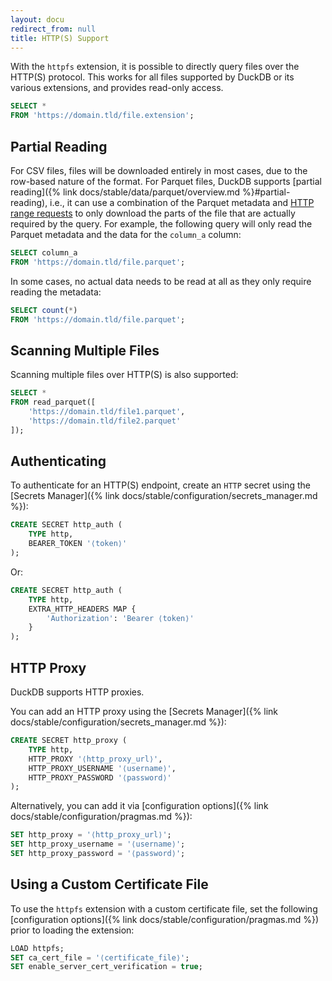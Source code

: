 ```yaml
---
layout: docu
redirect_from: null
title: HTTP(S) Support
---
```


With the `httpfs` extension, it is possible to directly query files over the HTTP(S) protocol. This works for all files supported by DuckDB or its various extensions, and provides read-only access.

```sql
SELECT *
FROM 'https://domain.tld/file.extension';
```

## Partial Reading

For CSV files, files will be downloaded entirely in most cases, due to the row-based nature of the format.
For Parquet files, DuckDB supports [partial reading]({% link docs/stable/data/parquet/overview.md %}#partial-reading), i.e., it can use a combination of the Parquet metadata and [HTTP range requests](https://developer.mozilla.org/en-US/docs/Web/HTTP/Range_requests) to only download the parts of the file that are actually required by the query. For example, the following query will only read the Parquet metadata and the data for the `column_a` column:

```sql
SELECT column_a
FROM 'https://domain.tld/file.parquet';
```

In some cases, no actual data needs to be read at all as they only require reading the metadata:

```sql
SELECT count(*)
FROM 'https://domain.tld/file.parquet';
```

## Scanning Multiple Files

Scanning multiple files over HTTP(S) is also supported:

```sql
SELECT *
FROM read_parquet([
    'https://domain.tld/file1.parquet',
    'https://domain.tld/file2.parquet'
]);
```

## Authenticating

To authenticate for an HTTP(S) endpoint, create an `HTTP` secret using the [Secrets Manager]({% link docs/stable/configuration/secrets_manager.md %}):

```sql
CREATE SECRET http_auth (
    TYPE http,
    BEARER_TOKEN '⟨token⟩'
);
```

Or:

```sql
CREATE SECRET http_auth (
    TYPE http,
    EXTRA_HTTP_HEADERS MAP {
        'Authorization': 'Bearer ⟨token⟩'
    }
);
```

## HTTP Proxy

DuckDB supports HTTP proxies.

You can add an HTTP proxy using the [Secrets Manager]({% link docs/stable/configuration/secrets_manager.md %}):

```sql
CREATE SECRET http_proxy (
    TYPE http,
    HTTP_PROXY '⟨http_proxy_url⟩',
    HTTP_PROXY_USERNAME '⟨username⟩',
    HTTP_PROXY_PASSWORD '⟨password⟩'
);
```

Alternatively, you can add it via [configuration options]({% link docs/stable/configuration/pragmas.md %}):

```sql
SET http_proxy = '⟨http_proxy_url⟩';
SET http_proxy_username = '⟨username⟩';
SET http_proxy_password = '⟨password⟩';
```

## Using a Custom Certificate File

To use the `httpfs` extension with a custom certificate file, set the following [configuration options]({% link docs/stable/configuration/pragmas.md %}) prior to loading the extension:

```sql
LOAD httpfs;
SET ca_cert_file = '⟨certificate_file⟩';
SET enable_server_cert_verification = true;
```
